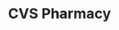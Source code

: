 ---
title: "CVS Pharmacy"
url: /west-bloomfield-township/cvs-pharmacy-orchard-lake-road/
shop: Drogerie
---